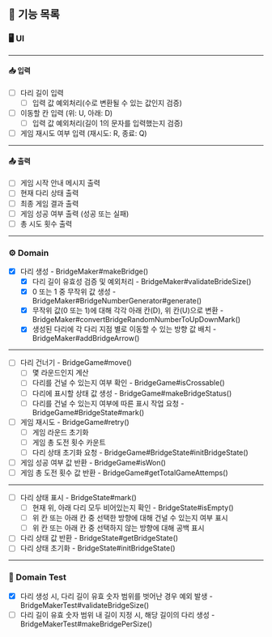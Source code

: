 ## 🔖 기능 목록 

### 🖥 UI
*** 
#### 📥 입력  
- [ ] 다리 길이 입력 
    - [ ] 입력 값 예외처리(수로 변환될 수 있는 값인지 검증)  
- [ ] 이동할 칸 입력 (위: U, 아래: D)
    - [ ] 입력 값 예외처리(길이 1의 문자를 입력했는지 검증)
- [ ] 게임 재시도 여부 입력 (재시도: R, 종료: Q)
***
#### 📤 출력
- [ ] 게임 시작 안내 메시지 출력
- [ ] 현재 다리 상태 출력
- [ ] 최종 게임 결과 출력
- [ ] 게임 성공 여부 출력 (성공 또는 실패)
- [ ] 총 시도 횟수 출력
***

### ⚙️ Domain

- [X] 다리 생성 - BridgeMaker#makeBridge()
    - [X] 다리 길이 유효성 검증 및 예외처리 - BridgeMaker#validateBrideSize()
    - [X] 0 또는 1 중 무작위 값 생성 - BridgeMaker#BridgeNumberGenerator#generate()
    - [X] 무작위 값(0 또는 1)에 대해 각각 아래 칸(D), 위 칸(U)으로 변환 - BridgeMaker#convertBridgeRandomNumberToUpDownMark()
    - [X] 생성된 다리에 각 다리 지점 별로 이동할 수 있는 방향 값 배치 - BridgeMaker#addBridgeArrow()
***
- [ ] 다리 건너기 - BridgeGame#move()
    - [ ] 몇 라운드인지 계산
    - [ ] 다리를 건널 수 있는지 여부 확인 - BridgeGame#isCrossable()
    - [ ] 다리에 표시할 상태 값 생성 - BridgeGame#makeBridgeStatus()
    - [ ] 다리를 건널 수 있는지 여부에 따른 표시 작업 요청 - BridgeGame#BridgeState#mark()
- [ ] 게임 재시도 - BridgeGame#retry()
    - [ ] 게임 라운드 초기화 
    - [ ] 게임 총 도전 횟수 카운트
    - [ ] 다리 상태 초기화 요청 - BridgeGame#BridgeState#initBridgeState()
- [ ] 게임 성공 여부 값 반환 - BridgeGame#isWon()
- [ ] 게임 총 도전 횟수 값 반환 - BridgeGame#getTotalGameAttemps()
***
- [ ] 다리 상태 표시 - BridgeState#mark()
    - [ ] 현재 위, 아래 다리 모두 비어있는지 확인 - BridgeState#isEmpty()
    - [ ] 위 칸 또는 아래 칸 중 선택한 방향에 대해 건널 수 있는지 여부 표시 
    - [ ] 위 칸 또는 아래 칸 중 선택하지 않는 방향에 대해 공백 표시   
- [ ] 다리 상태 값 반환 - BridgeState#getBridgeState()
- [ ] 다리 상태 초기화 - BridgeState#initBridgeState()
***

### 📝 Domain Test

- [X] 다리 생성 시, 다리 길이 유효 숫자 범위를 벗어난 경우 예외 발생 - BridgeMakerTest#validateBridgeSize()
- [ ] 다리 길이 유효 숫자 범위 내 길이 지정 시, 해당 길이의 다리 생성 - BridgeMakerTest#makeBridgePerSize()